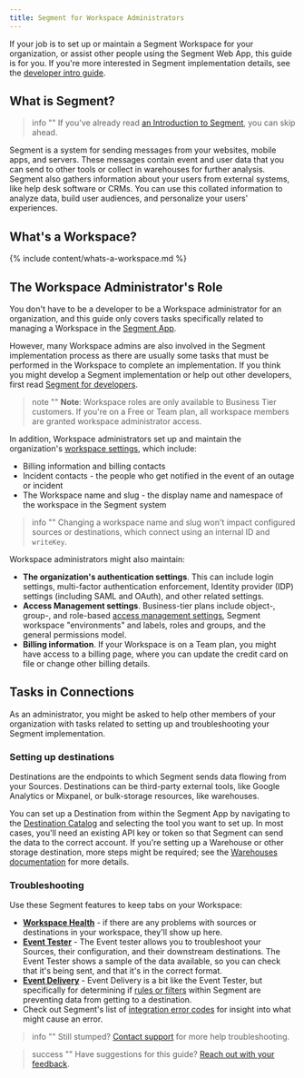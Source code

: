 ```yaml
---
title: Segment for Workspace Administrators
---
```


If your job is to set up or maintain a Segment Workspace for your organization, or assist other people using the Segment Web App, this guide is for you. If you're more interested in Segment implementation details, see the [developer intro guide](/docs/guides/intro-impl/).

## What is Segment?

> info ""
> If you've already read [an Introduction to Segment](/docs/guides/), you can skip ahead.

Segment is a system for sending messages from your websites, mobile apps, and servers. These messages contain event and user data that you can send to other tools or collect in warehouses for further analysis. Segment also gathers information about your users from external systems, like help desk software or CRMs. You can use this collated information to analyze data, build user audiences, and personalize your users' experiences.

## What's a Workspace?

{% include content/whats-a-workspace.md %}


## The Workspace Administrator's Role

You don't have to be a developer to be a Workspace administrator for an organization, and this guide only covers tasks specifically related to managing a Workspace in the [Segment App](/docs/segment-app/).

However, many Workspace admins are also involved in the Segment implementation process as there are usually some tasks that must be performed in the Workspace to complete an implementation. If you think you might develop a Segment implementation or help out other developers, first read [Segment for developers](/docs/guides/intro-impl/).

> note ""
> **Note**: Workspace roles are only available to Business Tier customers. If you're on a Free or Team plan, all workspace members are granted workspace administrator access.

In addition, Workspace administrators set up and maintain the organization's [workspace settings](https://app.segment.com/goto-my-workspace/settings/), which include:
- Billing information and billing contacts
- Incident contacts - the people who get notified in the event of an outage or incident
- The Workspace name and slug - the display name and namespace of the workspace in the Segment system

> info ""
> Changing a workspace name and slug won't impact configured sources or destinations, which connect using an internal ID and `writeKey`.

Workspace administrators might also maintain:
- **The organization's authentication settings**. This can include login settings, multi-factor authentication enforcement, Identity provider (IDP) settings (including SAML and OAuth), and other related settings.
- **Access Management settings**. Business-tier plans include object-, group-, and role-based [access management settings](/docs/segment-app/iam/), Segment workspace "environments" and labels, roles and groups, and the general permissions model.
- **Billing information**. If your Workspace is on a Team plan, you might have access to a billing page, where you can update the credit card on file or change other billing details.


## Tasks in Connections

As an administrator, you might be asked to help other members of your organization with tasks related to setting up and troubleshooting your Segment implementation.

### Setting up destinations

Destinations are the endpoints to which Segment sends data flowing from your Sources. Destinations can be third-party external tools, like Google Analytics or Mixpanel, or bulk-storage resources, like warehouses.

You can set up a Destination from within the Segment App by navigating to the [Destination Catalog](https://app.segment.com/goto-my-workspace/destinations/catalog) and selecting the tool you want to set up. In most cases, you'll need an existing API key or token so that Segment can send the data to the correct account. If you're setting up a Warehouse or other storage destination, more steps might be required; see the [Warehouses documentation](/docs/connections/storage/warehouses/) for more details.

### Troubleshooting

Use these Segment features to keep tabs on your Workspace:

- **[Workspace Health](https://app.segment.com/goto-my-workspace/integration-health/)** - if there are any problems with sources or destinations in your workspace, they'll show up here.
- **[Event Tester](/docs/connections/test-connections/)** - The Event tester allows you to troubleshoot your Sources, their configuration, and their downstream destinations. The Event Tester shows a sample of the data available, so you can check that it's being sent, and that it's in the correct format.
- **[Event Delivery](/docs/connections/event-delivery/)** - Event Delivery is a bit like the Event Tester, but specifically for determining if [rules or filters](/docs/guides/filtering-data/) within Segment are preventing data from getting to a destination.
- Check out Segment's list of [integration error codes](/docs/connections/integration_error_codes/) for insight into what might cause an error.

> info ""
> Still stumped? [Contact support](https://segment.com/help/contact/) for more help troubleshooting.


<!-- TODO
warehouses, sync, replay

## Premium feature tasks

personas spaces, workspaces
protocols set up and maintenance
Privacy monitoring
-->
> success ""
> Have suggestions for this guide? [Reach out with your feedback](mailto:docs-feedback@segment.com?subject=Segment%20Admin%20guide%20Suggestion).

